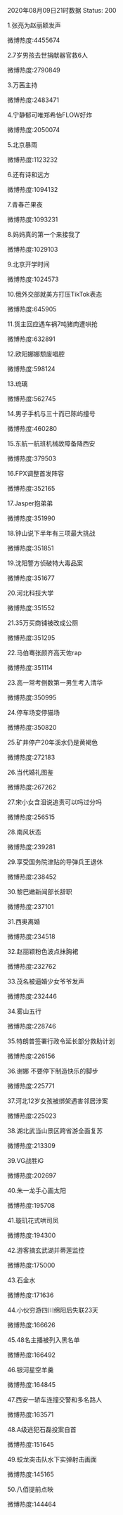 2020年08月09日21时数据
Status: 200

1.张亮为赵丽颖发声

微博热度:4455674

2.7岁男孩去世捐献器官救6人

微博热度:2790849

3.万茜主持

微博热度:2483471

4.宁静郁可唯郑希怡FLOW好炸

微博热度:2050074

5.北京暴雨

微博热度:1123232

6.还有诗和远方

微博热度:1094132

7.青春芒果夜

微博热度:1093231

8.妈妈真的第一个来接我了

微博热度:1029103

9.北京开学时间

微博热度:1024573

10.俄外交部就美方打压TikTok表态

微博热度:645905

11.货主回应遇车祸7吨猪肉遭哄抢

微博热度:632891

12.欧阳娜娜颓废唱腔

微博热度:598124

13.琉璃

微博热度:562745

14.男子手机与三十而已陈屿撞号

微博热度:460280

15.东航一航班机械故障备降西安

微博热度:379503

16.FPX调整首发阵容

微博热度:352165

17.Jasper抱弟弟

微博热度:351990

18.钟山说下半年有三项最大挑战

微博热度:351851

19.沈阳警方侦破特大毒品案

微博热度:351677

20.河北科技大学

微博热度:351552

21.35万买商铺被改成公厕

微博热度:351295

22.马伯骞张颜齐高天佐rap

微博热度:351114

23.高一常考倒数第一男生考入清华

微博热度:350995

24.停车场变停猫场

微博热度:350820

25.矿井停产20年溪水仍是黄褐色

微博热度:272183

26.当代婚礼图鉴

微博热度:267262

27.宋小女含泪说追责可以吗过分吗

微博热度:256515

28.南风状态

微博热度:239281

29.享受国务院津贴的导弹兵王退休

微博热度:238452

30.黎巴嫩新闻部长辞职

微博热度:237101

31.西奥离婚

微博热度:234518

32.赵丽颖粉色波点抹胸裙

微博热度:232762

33.茂名被逼婚少女爷爷发声

微博热度:232446

34.雾山五行

微博热度:228746

35.特朗普签署行政令延长部分救助计划

微博热度:226156

36.谢娜 不要停下制造快乐的脚步

微博热度:225771

37.河北12岁女孩被绑架遇害邻居涉案

微博热度:225023

38.湖北武当山景区跨省游全面复苏

微博热度:213309

39.VG战胜iG

微博热度:202697

40.朱一龙手心画太阳

微博热度:195708

41.璇玑花式哄司凤

微博热度:194300

42.游客摘玄武湖并蒂莲监控

微博热度:175000

43.石金水

微博热度:171636

44.小伙穷游四川绵阳后失联23天

微博热度:166626

45.48名主播被列入黑名单

微博热度:166492

46.银河星空羊羹

微博热度:164845

47.西安一轿车连撞交警和多名路人

微博热度:163571

48.A级逃犯石磊投案自首

微博热度:151645

49.蛟龙突击队水下实弹射击画面

微博热度:145165

50.八佰提前点映

微博热度:144464

